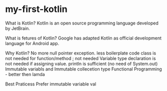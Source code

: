 # my-first-kotlin

What is Kotlin?
  Kotlin is an open source programming language developed by JetBrain.

What is fetures of Kotlin?
Google has adapted Kotlin as official development language for Android app. 

Why Kotlin?
No more null pointer exception. 
less boilerplate code 
  class is not needed for function/method
  ; not needed
  Variable type declaration is not needed if assigning value. 
  println is sufficient (no need of System.out)
Immutable variabls and Immutable collecetion type
Functional Programming - better then lamda

Best Praticess
Prefer immutable variable val 
